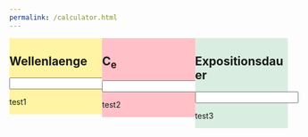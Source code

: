 ```yaml
---
permalink: /calculator.html
---
```

<style>
div.mycontainer div {
  width:33%;  
  float:left;
  display:inline-block;
}
</style>
<body>

<div class="mycontainer">

  <div style="background-color:#FFF4A3;">
    <h2>Wellenlaenge</h2>
    <p><input type="number" id=wavelength></p>
    <p>test1</p>
  </div>
  
  <div style="background-color:#FFC0C7;">
    <h2>C<sub>e</sub></h2>
    <p><input type="text" id=C_e></p>
    <p>test2</p>
  </div>
  
  <div style="background-color:#D9EEE1;">
    <h2>Expositionsdauer</h2>
    <p><input type="number" id=expositionsdauer></p>
    <p>test3</p>
  </div>

</div>

</body>
